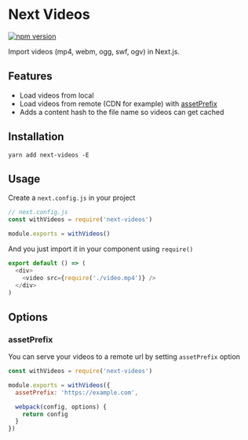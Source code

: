 # Next Videos
[![npm version](https://badge.fury.io/js/next-videos.svg)](https://badge.fury.io/js/next-videos)

Import videos (mp4, webm, ogg, swf, ogv) in Next.js.

## Features

* Load videos from local
* Load videos from remote (CDN for example) with [assetPrefix](https://github.com/zeit/next.js/#dynamic-assetprefix)
* Adds a content hash to the file name so videos can get cached

## Installation

```
yarn add next-videos -E
```

## Usage

Create a `next.config.js` in your project

```js
// next.config.js
const withVideos = require('next-videos')

module.exports = withVideos()
```

And you just import it in your component using `require()`

```js
export default () => (
  <div>
    <video src={require('./video.mp4')} />
  </div>
)
```

## Options

### assetPrefix
You can serve your videos to a remote url by setting `assetPrefix` option

```js
const withVideos = require('next-videos')

module.exports = withVideos({
  assetPrefix: 'https://example.com',

  webpack(config, options) {
    return config
  }
})
```
